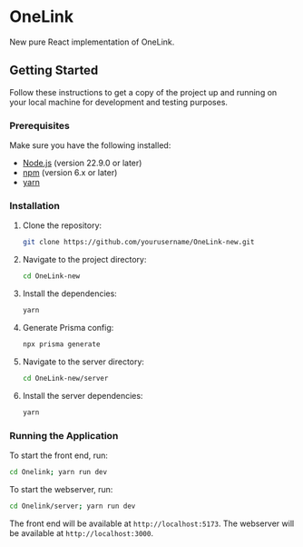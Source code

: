 # OneLink

New pure React implementation of OneLink.

## Getting Started

Follow these instructions to get a copy of the project up and running on your local machine for development and testing purposes.

### Prerequisites

Make sure you have the following installed:
- [Node.js](https://nodejs.org/) (version 22.9.0 or later)
- [npm](https://www.npmjs.com/) (version 6.x or later)
- [yarn](https://yarnpkg.com/)

### Installation

1. Clone the repository:
    ```sh
    git clone https://github.com/yourusername/OneLink-new.git
    ```
2. Navigate to the project directory:
    ```sh
    cd OneLink-new
    ```
3. Install the dependencies:
    ```sh
    yarn
    ```
4. Generate Prisma config:
    ```sh
    npx prisma generate
    ```
5. Navigate to the server directory:
    ```sh
    cd OneLink-new/server
    ```
6. Install the server dependencies:
    ```sh
    yarn
    ```

### Running the Application

To start the front end, run:
```sh
cd Onelink; yarn run dev
```

To start the webserver, run:
```sh
cd Onelink/server; yarn run dev
```

The front end will be available at `http://localhost:5173`.
The webserver will be available at `http://localhost:3000`.
